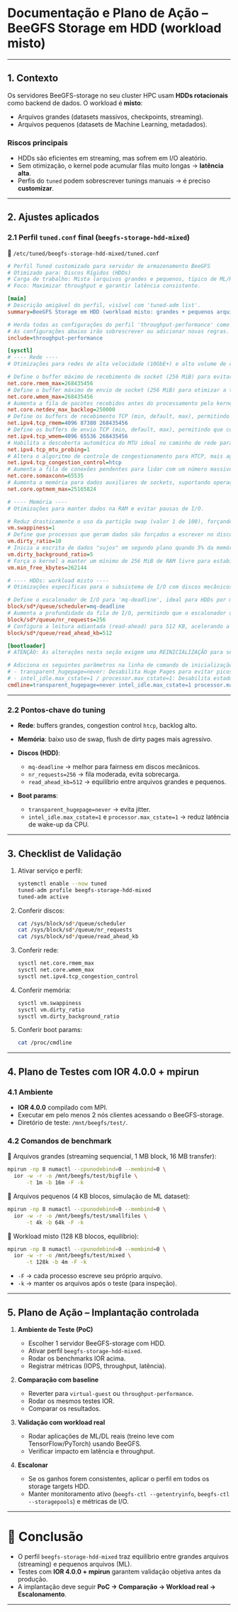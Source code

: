 # Documentação e Plano de Ação – BeeGFS Storage em HDD (workload misto)

---

## 1. Contexto

Os servidores BeeGFS-storage no seu cluster HPC usam **HDDs rotacionais** como backend de dados.
O workload é **misto**:

* Arquivos grandes (datasets massivos, checkpoints, streaming).
* Arquivos pequenos (datasets de Machine Learning, metadados).

### Riscos principais

* HDDs são eficientes em streaming, mas sofrem em I/O aleatório.
* Sem otimização, o kernel pode acumular filas muito longas → **latência alta**.
* Perfis do `tuned` podem sobrescrever tunings manuais → é preciso **customizar**.

---

## 2. Ajustes aplicados

### 2.1 Perfil `tuned.conf` final (`beegfs-storage-hdd-mixed`)

📂 `/etc/tuned/beegfs-storage-hdd-mixed/tuned.conf`

```ini
# Perfil Tuned customizado para servidor de armazenamento BeeGFS
# Otimizado para: Discos Rígidos (HDDs)
# Carga de trabalho: Mista (arquivos grandes e pequenos, típico de ML/HPC)
# Foco: Maximizar throughput e garantir latência consistente.

[main]
# Descrição amigável do perfil, visível com 'tuned-adm list'.
summary=BeeGFS Storage em HDD (workload misto: grandes + pequenos arquivos ML)

# Herda todas as configurações do perfil 'throughput-performance' como base.
# As configurações abaixo irão sobrescrever ou adicionar novas regras.
include=throughput-performance

[sysctl]
# ---- Rede ----
# Otimizações para redes de alta velocidade (10GbE+) e alto volume de conexões.

# Define o buffer máximo de recebimento de socket (256 MiB) para evitar perda de pacotes em redes de alta velocidade.
net.core.rmem_max=268435456
# Define o buffer máximo de envio de socket (256 MiB) para otimizar a transmissão de grandes volumes de dados.
net.core.wmem_max=268435456
# Aumenta a fila de pacotes recebidos antes do processamento pelo kernel para lidar com rajadas de tráfego.
net.core.netdev_max_backlog=250000
# Define os buffers de recebimento TCP (min, default, max), permitindo que conexões usem até 256 MiB.
net.ipv4.tcp_rmem=4096 87380 268435456
# Define os buffers de envio TCP (min, default, max), permitindo que conexões usem até 256 MiB.
net.ipv4.tcp_wmem=4096 65536 268435456
# Habilita a descoberta automática do MTU ideal no caminho de rede para evitar fragmentação de pacotes.
net.ipv4.tcp_mtu_probing=1
# Altera o algoritmo de controle de congestionamento para HTCP, mais agressivo e ideal para redes de alta performance.
net.ipv4.tcp_congestion_control=htcp
# Aumenta a fila de conexões pendentes para lidar com um número massivo de clientes simultâneos.
net.core.somaxconn=65535
# Aumenta a memória para dados auxiliares de sockets, suportando operações de rede intensivas.
net.core.optmem_max=25165824

# ---- Memória ----
# Otimizações para manter dados na RAM e evitar pausas de I/O.

# Reduz drasticamente o uso da partição swap (valor 1 de 100), forçando o sistema a manter os dados na RAM (muito mais rápida).
vm.swappiness=1
# Define que processos que geram dados são forçados a escrever no disco quando 10% da memória está "suja".
vm.dirty_ratio=10
# Inicia a escrita de dados "sujos" em segundo plano quando 5% da memória está ocupada, evitando "I/O storms" (longas pausas de I/O).
vm.dirty_background_ratio=5
# Força o kernel a manter um mínimo de 256 MiB de RAM livre para estabilidade sob carga pesada.
vm.min_free_kbytes=262144

# ---- HDDs: workload misto ----
# Otimizações específicas para o subsistema de I/O com discos mecânicos.

# Define o escalonador de I/O para 'mq-deadline', ideal para HDDs por minimizar o movimento das cabeças e dar previsibilidade.
block/sd*/queue/scheduler=mq-deadline
# Aumenta a profundidade da fila de I/O, permitindo que o escalonador otimize mais requisições simultaneamente.
block/sd*/queue/nr_requests=256
# Configura a leitura adiantada (read-ahead) para 512 KB, acelerando a leitura de arquivos sequenciais.
block/sd*/queue/read_ahead_kb=512

[bootloader]
# ATENÇÃO: As alterações nesta seção exigem uma REINICIALIZAÇÃO para serem aplicadas.

# Adiciona os seguintes parâmetros na linha de comando de inicialização do kernel:
# - transparent_hugepage=never: Desabilita Huge Pages para evitar picos de latência e garantir performance consistente.
# - intel_idle.max_cstate=1 / processor.max_cstate=1: Desabilita estados profundos de economia de energia da CPU para minimizar a latência de resposta.
cmdline=transparent_hugepage=never intel_idle.max_cstate=1 processor.max_cstate=1
```

---

### 2.2 Pontos-chave do tuning

* **Rede**: buffers grandes, congestion control `htcp`, backlog alto.
* **Memória**: baixo uso de swap, flush de dirty pages mais agressivo.
* **Discos (HDD)**:

  * `mq-deadline` → melhor para fairness em discos mecânicos.
  * `nr_requests=256` → fila moderada, evita sobrecarga.
  * `read_ahead_kb=512` → equilíbrio entre arquivos grandes e pequenos.
* **Boot params**:

  * `transparent_hugepage=never` → evita jitter.
  * `intel_idle.max_cstate=1` e `processor.max_cstate=1` → reduz latência de wake-up da CPU.

---

## 3. Checklist de Validação

1. Ativar serviço e perfil:

   ```bash
   systemctl enable --now tuned
   tuned-adm profile beegfs-storage-hdd-mixed
   tuned-adm active
   ```

2. Conferir discos:

   ```bash
   cat /sys/block/sd*/queue/scheduler
   cat /sys/block/sd*/queue/nr_requests
   cat /sys/block/sd*/queue/read_ahead_kb
   ```

3. Conferir rede:

   ```bash
   sysctl net.core.rmem_max
   sysctl net.core.wmem_max
   sysctl net.ipv4.tcp_congestion_control
   ```

4. Conferir memória:

   ```bash
   sysctl vm.swappiness
   sysctl vm.dirty_ratio
   sysctl vm.dirty_background_ratio
   ```

5. Conferir boot params:

   ```bash
   cat /proc/cmdline
   ```

---

## 4. Plano de Testes com **IOR 4.0.0 + mpirun**

### 4.1 Ambiente

* **IOR 4.0.0** compilado com MPI.
* Executar em pelo menos 2 nós clientes acessando o BeeGFS-storage.
* Diretório de teste: `/mnt/beegfs/test/`.

### 4.2 Comandos de benchmark

🔹 Arquivos grandes (streaming sequencial, 1 MB block, 16 MB transfer):

```bash
mpirun -np 8 numactl --cpunodebind=0 --membind=0 \
  ior -w -r -o /mnt/beegfs/test/bigfile \
      -t 1m -b 16m -F -k
```

🔹 Arquivos pequenos (4 KB blocos, simulação de ML dataset):

```bash
mpirun -np 8 numactl --cpunodebind=0 --membind=0 \
  ior -w -r -o /mnt/beegfs/test/smallfiles \
      -t 4k -b 64k -F -k
```

🔹 Workload misto (128 KB blocos, equilíbrio):

```bash
mpirun -np 8 numactl --cpunodebind=0 --membind=0 \
  ior -w -r -o /mnt/beegfs/test/mixed \
      -t 128k -b 4m -F -k
```

* `-F` → cada processo escreve seu próprio arquivo.
* `-k` → manter os arquivos após o teste (para inspeção).

---

## 5. Plano de Ação – Implantação controlada

1. **Ambiente de Teste (PoC)**

   * Escolher 1 servidor BeeGFS-storage com HDD.
   * Ativar perfil `beegfs-storage-hdd-mixed`.
   * Rodar os benchmarks IOR acima.
   * Registrar métricas (IOPS, throughput, latência).

2. **Comparação com baseline**

   * Reverter para `virtual-guest` ou `throughput-performance`.
   * Rodar os mesmos testes IOR.
   * Comparar os resultados.

3. **Validação com workload real**

   * Rodar aplicações de ML/DL reais (treino leve com TensorFlow/PyTorch) usando BeeGFS.
   * Verificar impacto em latência e throughput.

4. **Escalonar**

   * Se os ganhos forem consistentes, aplicar o perfil em todos os storage targets HDD.
   * Manter monitoramento ativo (`beegfs-ctl --getentryinfo`, `beegfs-ctl --storagepools`) e métricas de I/O.

---

# 🎯 Conclusão

* O perfil `beegfs-storage-hdd-mixed` traz equilíbrio entre grandes arquivos (streaming) e pequenos arquivos (ML).
* Testes com **IOR 4.0.0 + mpirun** garantem validação objetiva antes da produção.
* A implantação deve seguir **PoC → Comparação → Workload real → Escalonamento**.

---
